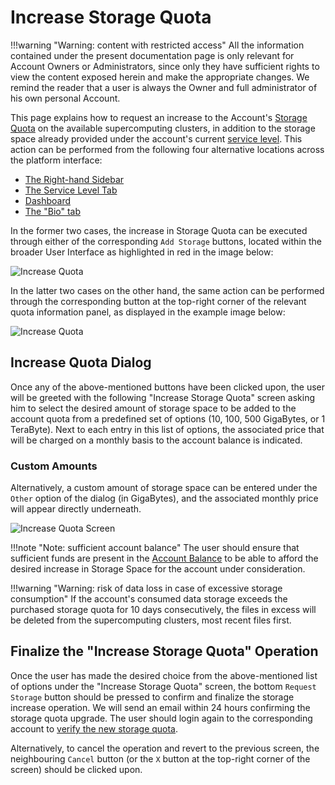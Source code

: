 # Increase Storage Quota

!!!warning "Warning: content with restricted access"
    All the information contained under the present documentation page is only relevant for Account Owners or Administrators, since only they have sufficient rights to view the content exposed herein and make the appropriate changes. We remind the reader that a user is always the Owner and full administrator of his own personal Account.

This page explains how to request an increase to the Account's [Storage Quota](../quota.md) on the available supercomputing clusters, in addition to the storage space already provided under the account's current [service level](../../pricing/service-levels.md). This action can be performed from the following four alternative locations across the platform interface:


- [The Right-hand Sidebar](../../ui/right-sidebar.md)
- [The Service Level Tab](../ui/service-level.md)
- [Dashboard](../../ui/specific/dashboard.md)
- [The "Bio" tab](../ui/bio.md)

In the former two cases, the increase in Storage Quota can be executed through either of the corresponding `Add Storage` buttons, located within the broader User Interface as highlighted in red in the image below:

![Increase Quota](/images/increase-quota.png "Increase Quota")


In the latter two cases on the other hand, the same action can be performed through the corresponding button <i class="zmdi zmdi-plus zmdi-hc-border"></i> at the top-right corner of the relevant quota information panel, as displayed in the example image below:

![Increase Quota](/images/storage-quota-action.png "Increase Quota")

## Increase Quota Dialog

Once any of the above-mentioned buttons have been clicked upon, the user will be greeted with the following "Increase Storage Quota" screen asking him to select the desired amount of storage space to be added to the account quota from a predefined set of options (10, 100, 500 GigaBytes, or 1 TeraByte). Next to each entry in this list of options, the associated price that will be charged on a monthly basis to the account balance is indicated. 

### Custom Amounts

Alternatively, a custom amount of storage space can be entered under the `Other` option of the dialog (in GigaBytes), and the associated monthly price will appear directly underneath. 

![Increase Quota Screen](/images/increase-quota-screen.png "Increase Quota Screen")


!!!note "Note: sufficient account balance"
    The user should ensure that sufficient funds are present in the [Account Balance](increase-balance.md) to be able to afford the desired increase in Storage Space for the account under consideration.

!!!warning "Warning: risk of data loss in case of excessive storage consumption"
    If the account's consumed data storage exceeds the purchased storage quota for 10 days consecutively, the files in excess will be deleted from the supercomputing clusters, most recent files first.


## Finalize the "Increase Storage Quota" Operation

Once the user has made the desired choice from the above-mentioned list of options under the "Increase Storage Quota" screen, the bottom `Request Storage` button should be pressed to confirm and finalize the storage increase operation. We will send an email within 24 hours confirming the storage quota upgrade. The user should login again to the corresponding account to [verify the new storage quota](check-balance-quota.md).

Alternatively, to cancel the operation and revert to the previous screen, the neighbouring `Cancel` button (or the `X` button at the top-right corner of the screen) should be clicked upon. 
